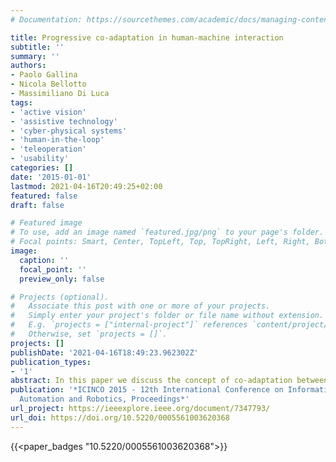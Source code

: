 ```yaml
---
# Documentation: https://sourcethemes.com/academic/docs/managing-content/

title: Progressive co-adaptation in human-machine interaction
subtitle: ''
summary: ''
authors:
- Paolo Gallina
- Nicola Bellotto
- Massimiliano Di Luca
tags:
- 'active vision'
- 'assistive technology'
- 'cyber-physical systems'
- 'human-in-the-loop'
- 'teleoperation'
- 'usability'
categories: []
date: '2015-01-01'
lastmod: 2021-04-16T20:49:25+02:00
featured: false
draft: false

# Featured image
# To use, add an image named `featured.jpg/png` to your page's folder.
# Focal points: Smart, Center, TopLeft, Top, TopRight, Left, Right, BottomLeft, Bottom, BottomRight.
image:
  caption: ''
  focal_point: ''
  preview_only: false

# Projects (optional).
#   Associate this post with one or more of your projects.
#   Simply enter your project's folder or file name without extension.
#   E.g. `projects = ["internal-project"]` references `content/project/deep-learning/index.md`.
#   Otherwise, set `projects = []`.
projects: []
publishDate: '2021-04-16T18:49:23.962302Z'
publication_types:
- '1'
abstract: In this paper we discuss the concept of co-adaptation between a human operator and a machine interface and we summarize its application with emphasis on two different domains, teleoperation and assistive technology. The analysis of the literature reveals that only in a few cases the possibility of a temporal evolution of the co-adaptation parameters has been considered. In particular, it has been overlooked the role of time-related indexes that capture changes in motor and cognitive abilities of the human operator. We argue that for a more effective long-term co-adaptation process, the interface should be able to predict and adjust its parameters according to the evolution of human skills and performance. We thus propose a novel approach termed progressive co-adaptation, whereby human performance is continuously monitored and the system makes inferences about changes in the users' cognitive and motor skills. We illustrate the features of progressive co-adaptation in two possible applications, robotic telemanipulation and active vision for the visually impaired.
publication: '*ICINCO 2015 - 12th International Conference on Informatics in Control,
  Automation and Robotics, Proceedings*'
url_project: https://ieeexplore.ieee.org/document/7347793/
url_doi: https://doi.org/10.5220/0005561003620368
---
```


{{<paper_badges "10.5220/0005561003620368">}}
